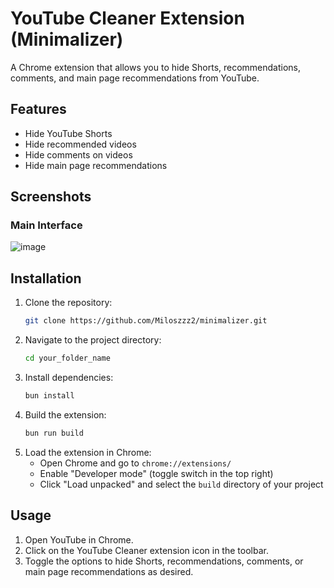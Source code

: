 # YouTube Cleaner Extension (Minimalizer)

A Chrome extension that allows you to hide Shorts, recommendations, comments, and main page recommendations from YouTube.

## Features

- Hide YouTube Shorts
- Hide recommended videos
- Hide comments on videos
- Hide main page recommendations

## Screenshots

### Main Interface
![image](https://github.com/Miloszzz2/minimalizer/assets/97192271/751db3ee-e39e-4a5c-9005-73ad2f4f3b6a)


## Installation

1. Clone the repository:
    ```sh
    git clone https://github.com/Miloszzz2/minimalizer.git
    ```
2. Navigate to the project directory:
    ```sh
    cd your_folder_name
    ```
3. Install dependencies:
    ```sh
    bun install
    ```
4. Build the extension:
    ```sh
    bun run build
    ```
5. Load the extension in Chrome:
    - Open Chrome and go to `chrome://extensions/`
    - Enable "Developer mode" (toggle switch in the top right)
    - Click "Load unpacked" and select the `build` directory of your project

## Usage

1. Open YouTube in Chrome.
2. Click on the YouTube Cleaner extension icon in the toolbar.
3. Toggle the options to hide Shorts, recommendations, comments, or main page recommendations as desired.

